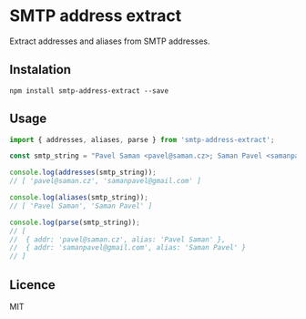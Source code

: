 # SMTP address extract

Extract addresses and aliases from SMTP addresses.

## Instalation

```
npm install smtp-address-extract --save
```

## Usage

```javascript
import { addresses, aliases, parse } from 'smtp-address-extract';

const smtp_string = "Pavel Saman <pavel@saman.cz>; Saman Pavel <samanpavel@gmail.com>";

console.log(addresses(smtp_string));
// [ 'pavel@saman.cz', 'samanpavel@gmail.com' ]

console.log(aliases(smtp_string));
// [ 'Pavel Saman', 'Saman Pavel' ]

console.log(parse(smtp_string));
// [
//  { addr: 'pavel@saman.cz', alias: 'Pavel Saman' },
//  { addr: 'samanpavel@gmail.com', alias: 'Saman Pavel' }
// ]
```

## Licence

MIT

